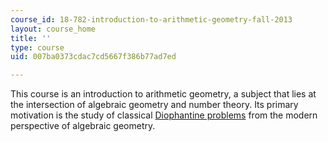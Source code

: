 ```yaml
---
course_id: 18-782-introduction-to-arithmetic-geometry-fall-2013
layout: course_home
title: ''
type: course
uid: 007ba0373cdac7cd5667f386b77ad7ed

---
```

This course is an introduction to arithmetic geometry, a subject that lies at the intersection of algebraic geometry and number theory. Its primary motivation is the study of classical [Diophantine problems](http://en.wikipedia.org/wiki/Diophantine_equation) from the modern perspective of algebraic geometry.
